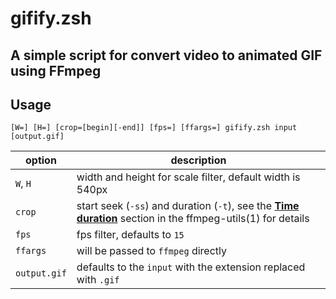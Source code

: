 # gifify.zsh

## A simple script for convert video to animated GIF using FFmpeg


## Usage
```
[W=] [H=] [crop=[begin][-end]] [fps=] [ffargs=] gifify.zsh input [output.gif]
```

option       | description
-------------|-------------
`W`, `H`     | width and height for scale filter, default width is 540px
`crop`       | start seek (`-ss`) and duration (`-t`), see the [**Time duration**](https://ffmpeg.org/ffmpeg-utils.html#Time-duration) section in the ffmpeg-utils(1) for details
`fps`        | fps filter, defaults to `15`
`ffargs`     | will be passed to `ffmpeg` directly
`output.gif` | defaults to the `input` with the extension replaced with `.gif` 
